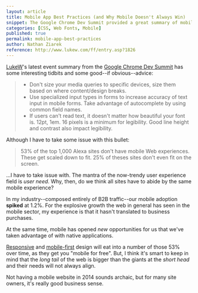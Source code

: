 ```yaml
---
layout: article
title: Mobile App Best Practices (and Why Mobile Doesn't Always Win)
snippet: The Google Chrome Dev Summit provided a great summary of mobile best practices, but miss the boat on user need.
categories: [CSS, Web Fonts, Mobile]
published: true
permalink: mobile-app-best-practices
author: Nathan Ziarek
reference: http://www.lukew.com/ff/entry.asp?1826
---
```


[LukeW][0]'s latest event summary from the [Google Chrome Dev Summit][1] has some interesting tidbits and some good--if obvious--advice:

> * Don't size your media queries to specific devices, size them based on where content/design breaks.
> * Use specialized input types in forms to increase accuracy of text input in mobile forms. Take advantage of autocomplete by using common field names.
> * If users can't read text, it doesn't matter how beautiful your font is. 12pt, 1em. 16 pixels is a minimum for legibility. Good line height and contrast also impact legibility.

Although I have to take some issue with this bullet:

> 53% of the top 1,000 Alexa sites don't have mobile Web experiences. These get scaled down to fit. 25% of theses sites don't even fit on the screen.

...I have to take issue with. The mantra of the now-trendy user experience field is *user need*. Why, then, do we think all sites have to abide by the same mobile experience?

In my industry--composed entirely of B2B traffic--our mobile adoption **spiked** at 1.2%. For the explosive growth the web in general has seen in the mobile sector, my experience is that it hasn't translated to business purchases.

At the same time, mobile has opened *new* opportunities for us that we've taken advantage of with native applications.

[Responsive][3] and [mobile-first][2] design will eat into a number of those 53% over time, as they get you "mobile for free". But, I think it's smart to keep in mind that the *long tail* of the web is bigger than the giants at the *short head* and their needs will not always align.

Not having a mobile website in 2014 sounds archaic, but for many site owners, it's really good business sense.

[0]: http://www.twitter.com/LukeW
[1]: http://developer.chrome.com/devsummit/schedule
[2]: http://www.amazon.com/gp/product/1937557022/ref=as_li_ss_tl?ie=UTF8&camp=1789&creative=390957&creativeASIN=1937557022&linkCode=as2&tag=lattothepar07-20 'Mobile First by Luke Wroblewski'
[3]: http://www.amazon.com/gp/product/098444257X/ref=as_li_ss_tl?ie=UTF8&camp=1789&creative=390957&creativeASIN=098444257X&linkCode=as2&tag=lattothepar07-20 'Responsive Web Design by Ethan Marcotte'